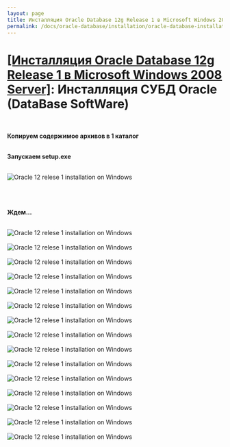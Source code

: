 ```yaml
---
layout: page
title: Инсталляция Oracle Database 12g Release 1 в Microsoft Windows 2008 Server
permalink: /docs/oracle-database/installation/oracle-database-installation/single-instance/simple/windows/2008/oracle/12.1/oracle-database-software-installation/
---
```


# <a href="/docs/oracle-database/installation/oracle-database-installation/single-instance/simple/windows/2008/oracle/12.1/">[Инсталляция Oracle Database 12g Release 1 в Microsoft Windows 2008 Server]</a>: Инсталляция СУБД Oracle (DataBase SoftWare)

<br/>


<strong>Копируем содержимое архивов в 1 каталог</strong>
<br/><br/>

<strong>Запускаем setup.exe</strong>
<br/><br/>


<img src="http://img.oradba.net/database/windows/2008/oracle/12.1/install/software/oracle12R1_database_software_installation_on_wondows_01.png" border="0" alt="Oracle 12 relese 1 installation on Windows"><br/><br/>

<br/><br/>
<strong>Ждем...</strong>
<br/><br/>

<img src="http://img.oradba.net/database/windows/2008/oracle/12.1/install/software/oracle12R1_database_software_installation_on_wondows_02.png" border="0" alt="Oracle 12 relese 1 installation on Windows"><br/><br/>
<img src="http://img.oradba.net/database/windows/2008/oracle/12.1/install/software/oracle12R1_database_software_installation_on_wondows_03.png" border="0" alt="Oracle 12 relese 1 installation on Windows"><br/><br/>
<img src="http://img.oradba.net/database/windows/2008/oracle/12.1/install/software/oracle12R1_database_software_installation_on_wondows_04.png" border="0" alt="Oracle 12 relese 1 installation on Windows"><br/><br/>
<img src="http://img.oradba.net/database/windows/2008/oracle/12.1/install/software/oracle12R1_database_software_installation_on_wondows_05.png" border="0" alt="Oracle 12 relese 1 installation on Windows"><br/><br/>
<img src="http://img.oradba.net/database/windows/2008/oracle/12.1/install/software/oracle12R1_database_software_installation_on_wondows_06.png" border="0" alt="Oracle 12 relese 1 installation on Windows"><br/><br/>
<img src="http://img.oradba.net/database/windows/2008/oracle/12.1/install/software/oracle12R1_database_software_installation_on_wondows_07.png" border="0" alt="Oracle 12 relese 1 installation on Windows"><br/><br/>
<img src="http://img.oradba.net/database/windows/2008/oracle/12.1/install/software/oracle12R1_database_software_installation_on_wondows_08.png" border="0" alt="Oracle 12 relese 1 installation on Windows"><br/><br/>
<img src="http://img.oradba.net/database/windows/2008/oracle/12.1/install/software/oracle12R1_database_software_installation_on_wondows_09.png" border="0" alt="Oracle 12 relese 1 installation on Windows"><br/><br/>
<img src="http://img.oradba.net/database/windows/2008/oracle/12.1/install/software/oracle12R1_database_software_installation_on_wondows_10.png" border="0" alt="Oracle 12 relese 1 installation on Windows"><br/><br/>
<img src="http://img.oradba.net/database/windows/2008/oracle/12.1/install/software/oracle12R1_database_software_installation_on_wondows_11.png" border="0" alt="Oracle 12 relese 1 installation on Windows"><br/><br/>
<img src="http://img.oradba.net/database/windows/2008/oracle/12.1/install/software/oracle12R1_database_software_installation_on_wondows_12.png" border="0" alt="Oracle 12 relese 1 installation on Windows"><br/><br/>
<img src="http://img.oradba.net/database/windows/2008/oracle/12.1/install/software/oracle12R1_database_software_installation_on_wondows_13.png" border="0" alt="Oracle 12 relese 1 installation on Windows"><br/><br/>
<img src="http://img.oradba.net/database/windows/2008/oracle/12.1/install/software/oracle12R1_database_software_installation_on_wondows_14.png" border="0" alt="Oracle 12 relese 1 installation on Windows"><br/><br/>
<img src="http://img.oradba.net/database/windows/2008/oracle/12.1/install/software/oracle12R1_database_software_installation_on_wondows_15.png" border="0" alt="Oracle 12 relese 1 installation on Windows"><br/><br/>
<img src="http://img.oradba.net/database/windows/2008/oracle/12.1/install/software/oracle12R1_database_software_installation_on_wondows_16.png" border="0" alt="Oracle 12 relese 1 installation on Windows"><br/><br/>
